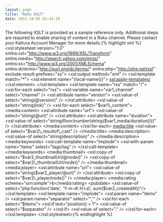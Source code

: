 ```yaml
---
layout: page
title: "Roku XSLT"
date: 2012-10-05 01:44:28
---
```


The following XSLT is provided as a sample reference only. Additional steps are required to enable sharing of content in a Roku channel. Please contact your Kaltura Account Manager for more details.{% highlight xml %}<?xml version="1.0" encoding="utf-8"?> <xsl:stylesheet version="1.0" xmlns:xsl="http://www.w3.org/1999/XSL/Transform" xmlns:media="http://search.yahoo.com/mrss/" xmlns:xs="http://www.w3.org/2001/XMLSchema" xmlns:dcterms="http://purl.org/dc/terms/" xmlns:php="http://php.net/xsl" exclude-result-prefixes="xs"> <xsl:output method="xml" /> <xsl:template match="*"> <xsl:element name="{local-name()}"> <xsl:apply-templates/> </xsl:element> </xsl:template> <xsl:template name="rss" match="/"> <rss xmlns:media="http://search.yahoo.com/mrss/"> <xsl:for-each select="rss"> <xsl:variable name="var1\_channel" select="channel" /> <xsl:attribute name="version"> <xsl:value-of select="string(@version)" /> </xsl:attribute> <channel> <title> <xsl:value-of select="string($var1\_channel/title)" /> </title> <link> <xsl:value-of select="string($var1\_channel/link)" /> </link> <description> <xsl:value-of select="string($var1\_channel/description)" /> </description> <xsl:apply-templates name="item" select="channel/items/item" /> </channel> </xsl:for-each> </rss> </xsl:template> <xsl:template name="item" match="item"> <xsl:variable name="var1\_content" select="content" /> <xsl:variable name="var1\_media" select="media" /> <xsl:variable name="var2\_resultof\_cast" select="string(title)" /> <xsl:variable name="var2\_thumbnailUrl" select="thumbnailUrl" /> <xsl:variable name="var2\_createdAt" select="createdAt" /> <xsl:variable name="var2\_player" select="player" /> <item> <title> <xsl:value-of select="$var2\_resultof\_cast" /> </title> <link> <xsl:value-of select="string(link)" /> </link> <xsl:for-each select="$var1\_content"> <media:content> <xsl:attribute name="url"> <xsl:value-of select="string(@url)" /> </xsl:attribute> <xsl:attribute name="duration"> <xsl:value-of select="string(floor(number(string($var1\_media/duration))))" /> </xsl:attribute> </media:content> </xsl:for-each> <media:title> <xsl:value-of select="$var2\_resultof\_cast" /> </media:title> <media:description> <xsl:value-of select="string(description)" /> </media:description> <media:keywords> <xsl:call-template name="implode"> <xsl:with-param name="items" select="tags/tag" /> </xsl:call-template> </media:keywords> <media:thumbnail> <xsl:copy-of select="$var2\_thumbnailUrl/@node()" /> <xsl:copy-of select="$var2\_thumbnailUrl/node()" /> </media:thumbnail> <media:player> <xsl:attribute name="url"> <xsl:value-of select="string($var2\_player/@url)" /> </xsl:attribute> <xsl:copy-of select="$var2\_player/node()" /> </media:player> <media:rating scheme="urn:simple">b</media:rating> <pubdate> <xsl:value-of select="php:function('date', 'Y-m-d\ H:i:s\', sum($var2\_createdAt))"/> </pubdate> </item> </xsl:template> <xsl:template name="implode"> <xsl:param name="items" /> <xsl:param name="separator" select="','" /> <xsl:for-each select="$items"> <xsl:if test="position() > 1"> <xsl:value-of select="$separator" /> </xsl:if> <xsl:value-of select="." /> </xsl:for-each> </xsl:template> </xsl:stylesheet>{% endhighlight %}

 